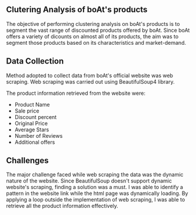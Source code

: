 ## Clutering Analysis of boAt's products

The objective of performing clustering analysis on boAt's products is to segment the vast range of discounted products offered by boAt. Since boAt offers a variety of dicounts on almost all of its products, the aim was to segment those products based on its characteristics and market-demand.

## Data Collection
Method adopted to collect data from boAt's official website was web scraping. Web scraping was carried out using BeautifulSoup4 library. 

The product information retrieved from the website were:
- Product Name
- Sale price
- Discount percent
- Original Price
- Average Stars
- Number of Reviews
- Additional offers

## Challenges
The major challenge faced while web scraping the data was the dynamic nature of the website. Since BeautifulSoup doesn't support dynamic website's scraping, finding a solution was a must.
I was able to identify a pattern in the website link while the html page was dynamically loading. By applying a loop outside the implementation of web scraping, I was able to retrieve all the product information effectively.
